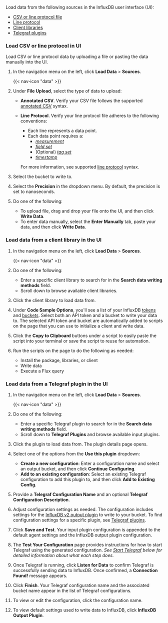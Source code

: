 
Load data from the following sources in the InfluxDB user interface (UI):

- [CSV or line protocol file](#load-csv-or-line-protocol-in-ui)
- [Line protocol](#load-data-using-line-protocol)
- [Client libraries](#load-data-from-a-client-library-in-the-ui)
- [Telegraf plugins](#load-data-from-a-telegraf-plugin-in-the-ui)

### Load CSV or line protocol in UI

Load CSV or line protocol data by uploading a file or pasting the data manually into the UI.

1. In the navigation menu on the left, click **Load Data** > **Sources**.

    {{< nav-icon "data" >}}

2. Under **File Upload**, select the type of data to upload:
    - **Annotated CSV**. Verify your CSV file follows the supported [annotated CSV](/influxdb/cloud/reference/syntax/annotated-csv/) syntax.
    - **Line Protocol**. Verify your line protocol file adheres to the following conventions:  
      - Each line represents a data point.
      - Each data point requires a:  
         - [*measurement*](/influxdb/cloud/reference/syntax/line-protocol/#measurement)
         - [*field set*](/influxdb/cloud/reference/syntax/line-protocol/#field-set)
         - (Optional) [*tag set*](/influxdb/cloud/reference/syntax/line-protocol/#tag-set)
         - [*timestamp*](/influxdb/cloud/reference/syntax/line-protocol/#timestamp)

      For more information, see supported [line protocol](/influxdb/cloud/reference/syntax/line-protocol/) syntax.

2. Select the bucket to write to.
4. Select the **Precision** in the dropdown menu. By default, the precision is set to nanoseconds.
5. Do one of the following:
   - To upload file, drag and drop your file onto the UI, and then click **Write Data**.
   - To enter data manually, select the **Enter Manually** tab, paste your data, and then click **Write Data**.

### Load data from a client library in the UI

1.  In the navigation menu on the left, click **Load Data** > **Sources**.

    {{< nav-icon "data" >}}

2. Do one of the following:
   - Enter a specific client library to search for in the **Search data writing methods** field.
   - Scroll down to browse available client libraries.
3. Click the client library to load data from.
4. Under **Code Sample Options**, you'll see a list of your InfluxDB [tokens](/influxdb/version/reference/glossary/#token) and [buckets](/influxdb/version/reference/glossary/#bucket). Select both an API token and a bucket to write your data to. The selected API token and bucket are automatically added to scripts on the page that you can use to initialize a client and write data.
5. Click the **Copy to Clipboard** buttons under a script to easily paste the script into your terminal or save the script to reuse for automation.
6. Run the scripts on the page to do the following as needed:
   - Install the package, libraries, or client
   - Write data
   - Execute a Flux query

### Load data from a Telegraf plugin in the UI

1. In the navigation menu on the left, click **Load Data** > **Sources**.

   {{< nav-icon "data" >}}

2. Do one of the following:
   - Enter a specific Telegraf plugin to search for in the **Search data writing methods** field.
   - Scroll down to **Telegraf Plugins** and browse available input plugins.
3. Click the plugin to load data from. The plugin details page opens.
4. Select one of the options from the **Use this plugin** dropdown:
   - **Create a new configuration**: Enter a configuration name and select an output bucket, and then click **Continue Configuring**.
   - **Add to an existing configuration**: Select an existing Telegraf configuration to add this plugin to, and then click **Add to Existing Config**.
5. Provide a **Telegraf Configuration Name** and an optional **Telegraf Configuration Description**.
6. Adjust configuration settings as needed.
   The configuration includes settings for the [InfluxDB v2 output plugin](/telegraf/v1/plugins/#output-influxdb_v2) to write to your bucket.
   To find configuration settings for a specific plugin, see [Telegraf plugins](/telegraf/latest/plugins/).
7. Click **Save and Test**. Your input plugin configuration is appended to the default agent settings and the InfluxDB output plugin configuration.
8.  The **Test Your Configuration** page provides instructions for how to start
   Telegraf using the generated configuration.
   _See [Start Telegraf](/influxdb/cloud/write-data/no-code/use-telegraf/auto-config/#start-telegraf) below for detailed information about what each step does._
9.  Once Telegraf is running, click **Listen for Data** to confirm Telegraf is successfully sending data to InfluxDB.
   Once confirmed, a **Connection Found!** message appears.
10. Click **Finish**.
    Your Telegraf configuration name and the associated bucket name appear in the list of Telegraf configurations.
11. To view or edit the configuration, click the configuration name.
12. To view default settings used to write data to InfluxDB, click **InfluxDB Output Plugin**.
